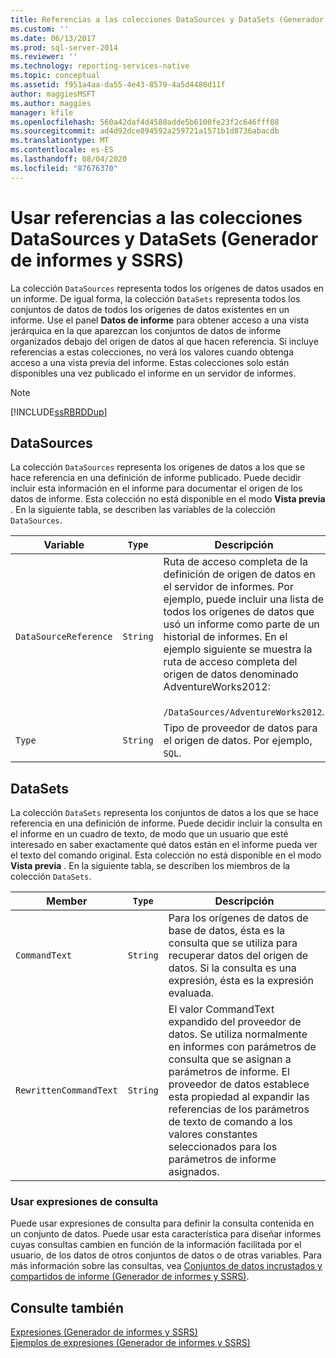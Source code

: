 ```yaml
---
title: Referencias a las colecciones DataSources y DataSets (Generador de informes y SSRS) | Microsoft Docs
ms.custom: ''
ms.date: 06/13/2017
ms.prod: sql-server-2014
ms.reviewer: ''
ms.technology: reporting-services-native
ms.topic: conceptual
ms.assetid: f951a4aa-da55-4e43-8579-4a5d4480d11f
author: maggiesMSFT
ms.author: maggies
manager: kfile
ms.openlocfilehash: 560a42daf4d4580adde5b6100fe23f2c646fff08
ms.sourcegitcommit: ad4d92dce894592a259721a1571b1d8736abacdb
ms.translationtype: MT
ms.contentlocale: es-ES
ms.lasthandoff: 08/04/2020
ms.locfileid: "87676370"
---
```

# <a name="datasources-and-datasets-collection-references-report-builder-and-ssrs"></a>Usar referencias a las colecciones DataSources y DataSets (Generador de informes y SSRS)
  La colección `DataSources` representa todos los orígenes de datos usados en un informe. De igual forma, la colección `DataSets` representa todos los conjuntos de datos de todos los orígenes de datos existentes en un informe. Use el panel **Datos de informe** para obtener acceso a una vista jerárquica en la que aparezcan los conjuntos de datos de informe organizados debajo del origen de datos al que hacen referencia. Si incluye referencias a estas colecciones, no verá los valores cuando obtenga acceso a una vista previa del informe. Estas colecciones solo están disponibles una vez publicado el informe en un servidor de informes.  
  
> [!NOTE]  
>  [!INCLUDE[ssRBRDDup](../../includes/ssrbrddup-md.md)]  
  
## <a name="datasources"></a>DataSources  
 La colección `DataSources` representa los orígenes de datos a los que se hace referencia en una definición de informe publicado. Puede decidir incluir esta información en el informe para documentar el origen de los datos de informe. Esta colección no está disponible en el modo **Vista previa** . En la siguiente tabla, se describen las variables de la colección `DataSources`.  
  
|**Variable**|`Type`|**Descripción**|  
|------------------|--------------|---------------------|  
|`DataSourceReference`|`String`|Ruta de acceso completa de la definición de origen de datos en el servidor de informes. Por ejemplo, puede incluir una lista de todos los orígenes de datos que usó un informe como parte de un historial de informes. En el ejemplo siguiente se muestra la ruta de acceso completa del origen de datos denominado AdventureWorks2012:<br /><br /> `/DataSources/AdventureWorks2012`.|  
|`Type`|`String`|Tipo de proveedor de datos para el origen de datos. Por ejemplo, `SQL`.|  
  
## <a name="datasets"></a>DataSets  
 La colección `DataSets` representa los conjuntos de datos a los que se hace referencia en una definición de informe. Puede decidir incluir la consulta en el informe en un cuadro de texto, de modo que un usuario que esté interesado en saber exactamente qué datos están en el informe pueda ver el texto del comando original. Esta colección no está disponible en el modo **Vista previa** . En la siguiente tabla, se describen los miembros de la colección `DataSets`.  
  
|**Member**|`Type`|**Descripción**|  
|----------------|--------------|---------------------|  
|`CommandText`|`String`|Para los orígenes de datos de base de datos, ésta es la consulta que se utiliza para recuperar datos del origen de datos. Si la consulta es una expresión, ésta es la expresión evaluada.|  
|`RewrittenCommandText`|`String`|El valor CommandText expandido del proveedor de datos. Se utiliza normalmente en informes con parámetros de consulta que se asignan a parámetros de informe. El proveedor de datos establece esta propiedad al expandir las referencias de los parámetros de texto de comando a los valores constantes seleccionados para los parámetros de informe asignados.|  
  
### <a name="using-query-expressions"></a>Usar expresiones de consulta  
 Puede usar expresiones de consulta para definir la consulta contenida en un conjunto de datos. Puede usar esta característica para diseñar informes cuyas consultas cambien en función de la información facilitada por el usuario, de los datos de otros conjuntos de datos o de otras variables. Para más información sobre las consultas, vea [Conjuntos de datos incrustados y compartidos de informe &#40;Generador de informes y SSRS&#41;](../report-data/report-embedded-datasets-and-shared-datasets-report-builder-and-ssrs.md).  
  
## <a name="see-also"></a>Consulte también  
 [Expresiones &#40;Generador de informes y SSRS&#41;](expressions-report-builder-and-ssrs.md)   
 [Ejemplos de expresiones &#40;Generador de informes y SSRS&#41;](expression-examples-report-builder-and-ssrs.md)  
  
  
